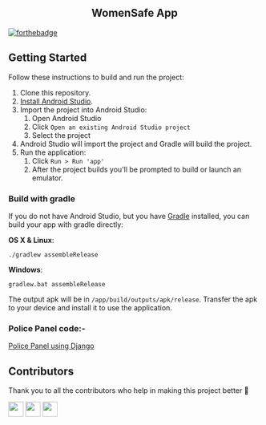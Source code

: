 <h2 align="center"><b>WomenSafe App</b></h2>


[![forthebadge](https://forthebadge.com/images/badges/built-for-android.svg)](https://github.com/kazimsayed954/WomenSafe-App)
## Getting Started

Follow these instructions to build and run the project:

1. Clone this repository.
2. [Install Android Studio](https://developer.android.com/sdk/index.html).
3. Import the project into Android Studio:
   1. Open Android Studio
   2. Click `Open an existing Android Studio project`
   3. Select the project
4. Android Studio will import the project and Gradle will build the project.
5. Run the application:
   1. Click `Run > Run 'app'`
   2. After the project builds you'll be prompted to build or launch an emulator.

### Build with gradle

If you do not have Android Studio, but you have [Gradle](https://gradle.org/install/) installed, you can build your app with gradle directly:

**OS X & Linux**:

`./gradlew assembleRelease`

**Windows**:

`gradlew.bat assembleRelease`

The output apk will be in `/app/build/outputs/apk/release`.
Transfer the apk to your device and install it to use the application.

### Police Panel code:-
[Police Panel using Django](https://github.com/kazimsayed954/Police-Panel-WomenSafe)

## Contributors

Thank you to all the contributors who help in making this project better :raised_hands:

<a href="https://github.com/abhishekgupta368"><img src="https://github.com/abhishekgupta368.png" width="30" /></a>
<a href="https://github.com/maharishi1"><img src="https://github.com/maharishi1.png" width="30" /></a>
<a href="https://github.com/TheRealTechWiz"><img src="https://github.com/TheRealTechWiz.png" width="30" /></a>
